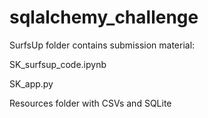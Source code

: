 # sqlalchemy_challenge

SurfsUp folder contains submission material:

SK_surfsup_code.ipynb 

SK_app.py

Resources folder with CSVs and SQLite
